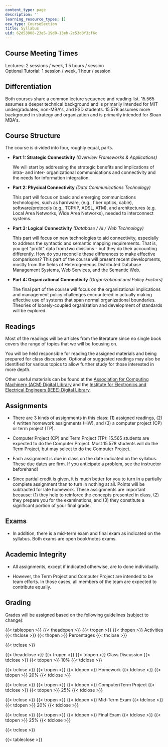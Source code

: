 ```yaml
---
content_type: page
description: ''
learning_resource_types: []
ocw_type: CourseSection
title: Syllabus
uid: 62d53808-23e5-19d0-13eb-2c53d3f3cf6c
---
```


Course Meeting Times
--------------------

Lectures: 2 sessions / week, 1.5 hours / session  
Optional Tutorial: 1 session / week, 1 hour / session

Differentiation
---------------

Both courses share a common lecture sequence and reading list. 15.565 assumes a deeper technical background and is primarily intended for MIT undergraduates, non-MBA's, and ESD students. 15.578 assumes more background in strategy and organization and is primarily intended for Sloan MBA's.

Course Structure
----------------

The course is divided into four, roughly equal, parts.

*   **Part 1: Strategic Connectivity** _(Overview Frameworks & Applications)_
    
    We will start by addressing the strategic benefits and implications of intra- and inter- organizational communications and connectivity and the needs for information integration.
    
*   **Part 2: Physical Connectivity** _(Data Communications Technology)_
    
    This part will focus on basic and emerging communications technologies, such as hardware, (e.g., fiber optics, cable), software/protocols (e.g., TCP/IP, ADSL, ATM), and architectures (e.g. Local Area Networks, Wide Area Networks), needed to interconnect systems.
    
*   **Part 3: Logical Connectivity** _(Database / AI / Web Technology)_
    
    This part will focus on new technologies to aid connectivity, especially to address the syntactic and semantic mapping requirements. That is, you get "profit" data from two divisions - but they do their accounting differently. How do you reconcile these differences to make effective comparisons? This part of the course will present recent developments, mostly from the fields of Heterogeneous Distributed Database Management Systems, Web Services, and the Semantic Web.
    
*   **Part 4: Organizational Connectivity** _(Organizational and Policy Factors)_
    
    The final part of the course will focus on the organizational implications and management policy challenges encountered in actually making effective use of systems that span normal organizational boundaries. Theories of loosely-coupled organization and development of standards will be explored.
    

Readings
--------

Most of the readings will be articles from the literature since no single book covers the range of topics that we will be focusing on.

You will be held responsible for reading the assigned materials and being prepared for class discussion. Optional or suggested readings may also be identified for various topics to allow further study for those interested in more depth.

Other useful materials can be found at the [Association for Computing Machinery (ACM) Digital Library](http://www.acm.org/dl/) and the [Institute for Electronics and Electrical Engineers (IEEE) Digital Library](http://ieeexplore.ieee.org/).

Assignments
-----------

*   There are 3 kinds of assignments in this class: (1) assigned readings, (2) 4 written homework assignments (HW), and (3) a computer project (CP) or term project (TP).
    
*   Computer Project (CP) and Term Project (TP): 15.565 students are expected to do the Computer Project. Most 15.578 students will do the Term Project, but may select to do the Computer Project.
    
*   Each assignment is due in class on the date indicated on the syllabus. These due dates are firm. If you anticipate a problem, see the instructor beforehand!
    
*   Since partial credit is given, it is much better for you to turn in a partially complete assignment than to turn in nothing at all. Points will be subtracted for late homework. These assignments are important because: (1) they help to reinforce the concepts presented in class, (2) they prepare you for the examinations, and (3) they constitute a significant portion of your final grade.
    

Exams
-----

*   In addition, there is a mid-term exam and final exam as indicated on the syllabus. Both exams are open book/notes exams.

Academic Integrity
------------------

*   All assignments, except if indicated otherwise, are to done individually.
    
*   However, the Term Project and Computer Project are intended to be team efforts. In those cases, all members of the team are expected to contribute equally.
    

Grading
-------

Grades will be assigned based on the following guidelines (subject to change):

{{< tableopen >}}
{{< theadopen >}}
{{< tropen >}}
{{< thopen >}}
Activities
{{< thclose >}}
{{< thopen >}}
Percentages
{{< thclose >}}

{{< trclose >}}

{{< theadclose >}}
{{< tropen >}}
{{< tdopen >}}
Class Discussion
{{< tdclose >}}
{{< tdopen >}}
10%
{{< tdclose >}}

{{< trclose >}}
{{< tropen >}}
{{< tdopen >}}
Homework
{{< tdclose >}}
{{< tdopen >}}
20%
{{< tdclose >}}

{{< trclose >}}
{{< tropen >}}
{{< tdopen >}}
Computer/Term Project
{{< tdclose >}}
{{< tdopen >}}
25%
{{< tdclose >}}

{{< trclose >}}
{{< tropen >}}
{{< tdopen >}}
Mid-Term Exam
{{< tdclose >}}
{{< tdopen >}}
20%
{{< tdclose >}}

{{< trclose >}}
{{< tropen >}}
{{< tdopen >}}
Final Exam
{{< tdclose >}}
{{< tdopen >}}
25%
{{< tdclose >}}

{{< trclose >}}

{{< tableclose >}}